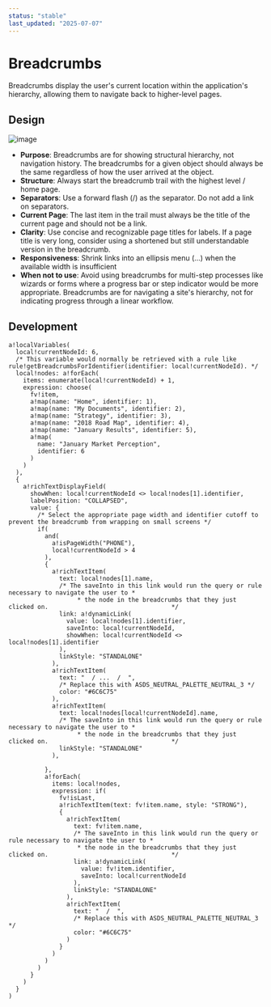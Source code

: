 ```yaml
---
status: "stable"
last_updated: "2025-07-07"
---
```


# Breadcrumbs

Breadcrumbs display the user's current location within the application's hierarchy, allowing them to navigate back to higher-level pages.


## Design

![image](https://github.com/user-attachments/assets/a0994d9f-14a0-4b19-aa3f-891407c870cd)

* **Purpose**: Breadcrumbs are for showing structural hierarchy, not navigation history. The breadcrumbs for a given object should always be the same regardless of how the user arrived at the object.
* **Structure**: Always start the breadcrumb trail with the highest level / home page.
* **Separators**: Use a forward flash (/) as the separator. Do not add a link on separators.
* **Current Page**: The last item in the trail must always be the title of the current page and should not be a link.
* **Clarity**: Use concise and recognizable page titles for labels. If a page title is very long, consider using a shortened but still understandable version in the breadcrumb.
* **Responsiveness**: Shrink links into an ellipsis menu (...) when the available width is insufficient
* **When not to use**: Avoid using breadcrumbs for multi-step processes like wizards or forms where a progress bar or step indicator would be more appropriate. Breadcrumbs are for navigating a site's hierarchy, not for indicating progress through a linear workflow.

## Development

```
a!localVariables(
  local!currentNodeId: 6,
  /* This variable would normally be retrieved with a rule like rule!getBreadcrumbsForIdentifier(identifier: local!currentNodeId). */
  local!nodes: a!forEach(
    items: enumerate(local!currentNodeId) + 1,
    expression: choose(
      fv!item,
      a!map(name: "Home", identifier: 1),
      a!map(name: "My Documents", identifier: 2),
      a!map(name: "Strategy", identifier: 3),
      a!map(name: "2018 Road Map", identifier: 4),
      a!map(name: "January Results", identifier: 5),
      a!map(
        name: "January Market Perception",
        identifier: 6
      )
    )
  ),
  {
    a!richTextDisplayField(
      showWhen: local!currentNodeId <> local!nodes[1].identifier,
      labelPosition: "COLLAPSED",
      value: {
        /* Select the appropriate page width and identifier cutoff to prevent the breadcrumb from wrapping on small screens */
        if(
          and(
            a!isPageWidth("PHONE"),
            local!currentNodeId > 4
          ),
          {
            a!richTextItem(
              text: local!nodes[1].name,
              /* The saveInto in this link would run the query or rule necessary to navigate the user to *
                   * the node in the breadcrumbs that they just clicked on.                                  */
              link: a!dynamicLink(
                value: local!nodes[1].identifier,
                saveInto: local!currentNodeId,
                showWhen: local!currentNodeId <> local!nodes[1].identifier
              ),
              linkStyle: "STANDALONE"
            ),
            a!richTextItem(
              text: "  / ...  /  ",
              /* Replace this with ASDS_NEUTRAL_PALETTE_NEUTRAL_3 */
              color: "#6C6C75"
            ),
            a!richTextItem(
              text: local!nodes[local!currentNodeId].name,
              /* The saveInto in this link would run the query or rule necessary to navigate the user to *
                   * the node in the breadcrumbs that they just clicked on.                                  */
              linkStyle: "STANDALONE"
            ),

          },
          a!forEach(
            items: local!nodes,
            expression: if(
              fv!isLast,
              a!richTextItem(text: fv!item.name, style: "STRONG"),
              {
                a!richTextItem(
                  text: fv!item.name,
                  /* The saveInto in this link would run the query or rule necessary to navigate the user to *
                   * the node in the breadcrumbs that they just clicked on.                                  */
                  link: a!dynamicLink(
                    value: fv!item.identifier,
                    saveInto: local!currentNodeId
                  ),
                  linkStyle: "STANDALONE"
                ),
                a!richTextItem(
                  text: "  /  ",
                  /* Replace this with ASDS_NEUTRAL_PALETTE_NEUTRAL_3 */
                  color: "#6C6C75"
                )
              }
            )
          )
        )
      }
    )
  }
)
```
